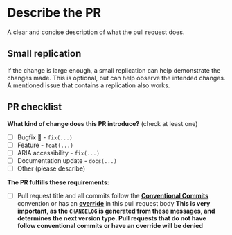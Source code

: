 # Describe the PR

A clear and concise description of what the pull request does.

## Small replication

If the change is large enough, a small replication can help demonstrate the changes made. This is optional, but can help observe the intended changes. A mentioned issue that contains a replication also works.

## PR checklist

<!-- (Update "[ ]" to "[x]" to check a box) -->

**What kind of change does this PR introduce?** (check at least one)

- [ ] Bugfix :bug: - `fix(...)`
- [ ] Feature - `feat(...)`
- [ ] ARIA accessibility - `fix(...)`
- [ ] Documentation update - `docs(...)`
- [ ] Other (please describe)

**The PR fulfills these requirements:**

- [ ] Pull request title and all commits follow the [**Conventional Commits**](https://www.conventionalcommits.org/) convention or has an [**override**](https://github.com/googleapis/release-please#how-can-i-fix-release-notes) in this pull request body **This is very important, as the `CHANGELOG` is generated from these messages, and determines the next version type. Pull requests that do not have follow conventional commits or have an override will be denied**
